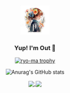

<!--
**hybri-id/hybri-id** is a ✨ _special_ ✨ repository because its `README.md` (this file) appears on your GitHub profile.

Here are some ideas to get you started:

- 🔭 I’m currently working on ...
- 🌱 I’m currently learning ...
- 👯 I’m looking to collaborate on ...
- 🤔 I’m looking for help with ...
- 💬 Ask me about ...
- 📫 How to reach me: ...
- 😄 Pronouns: ...
- ⚡ Fun fact: ...
-->
<!-- PROJECT LOGO -->
<br />
<div align="center">
  <a href="https://github.com/hybri-id/xampp_tools">
    <img src="H.png" alt="Logo" width="80" height="80">
  </a>

  <h3 align="center"> Yup! I'm Out 👋 </h3>

  <p align="center">
    
  [![ryo-ma trophy](https://github-profile-trophy.vercel.app/?username=hybri-id&theme=darkhub&no-frame=true)](https://github.com/hybri-id)

  ![Anurag's GitHub stats](https://github-readme-stats.vercel.app/api?username=hybri-id&show_icons=true&theme=transparent)

  <a href="https://github.com/hybri-id/xmpp_tools">
    <img align="center" src="https://github-readme-stats.vercel.app/api/pin/?username=hybri-id&repo=xampp_tools" />
  </a>
  <a href="https://github.com/hybri-id/ntpsync">
    <img align="center" src="https://github-readme-stats.vercel.app/api/pin/?username=hybri-id&repo=ntpsync" />
  </a>
  </p>
</div>

